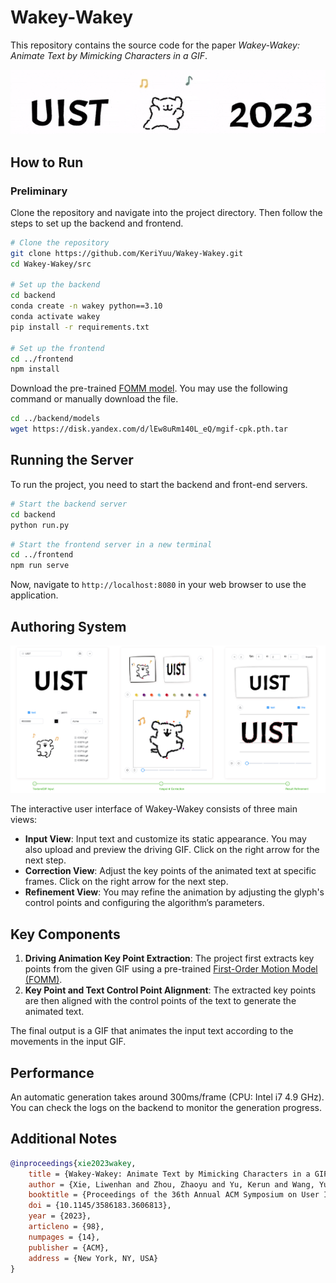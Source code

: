 # Wakey-Wakey
This repository contains the source code for the paper *Wakey-Wakey: Animate Text by Mimicking Characters in a GIF*.

![Interface](assets/banner.gif)


## How to Run

### Preliminary
Clone the repository and navigate into the project directory. Then follow the steps to set up the backend and frontend.

```bash
# Clone the repository
git clone https://github.com/KeriYuu/Wakey-Wakey.git
cd Wakey-Wakey/src

# Set up the backend
cd backend
conda create -n wakey python==3.10
conda activate wakey
pip install -r requirements.txt

# Set up the frontend
cd ../frontend
npm install
```

Download the pre-trained [FOMM model](https://github.com/AliaksandrSiarohin/first-order-model).
You may use the following command or manually download the file.

```bash
cd ../backend/models
wget https://disk.yandex.com/d/lEw8uRm140L_eQ/mgif-cpk.pth.tar
```

## Running the Server

To run the project, you need to start the backend and front-end servers.

```bash
# Start the backend server
cd backend
python run.py
```
```bash
# Start the frontend server in a new terminal
cd ../frontend
npm run serve
```

Now, navigate to `http://localhost:8080` in your web browser to use the application.


## Authoring System
![Interface](assets/interface.png)

The interactive user interface of Wakey-Wakey consists of three main views:

- **Input View**: Input text and customize its static appearance. You may also upload and preview the driving GIF. Click on the right arrow for the next step.
- **Correction View**: Adjust the key points of the animated text at specific frames. Click on the right arrow for the next step.
- **Refinement View**: You may refine the animation by adjusting the glyph's control points and configuring the algorithm’s parameters.



## Key Components

1. **Driving Animation Key Point Extraction**: The project first extracts key points from the given GIF using a pre-trained [First-Order Motion Model (FOMM)](https://github.com/AliaksandrSiarohin/first-order-model).
2. **Key Point and Text Control Point Alignment**: The extracted key points are then aligned with the control points of the text to generate the animated text.

The final output is a GIF that animates the input text according to the movements in the input GIF.

## Performance
An automatic generation takes around 300ms/frame (CPU: Intel i7 4.9 GHz). You can check the logs on the backend to monitor the generation progress.



## Additional Notes
```bibtex
@inproceedings{xie2023wakey,
    title = {Wakey-Wakey: Animate Text by Mimicking Characters in a GIF},
    author = {Xie, Liwenhan and Zhou, Zhaoyu and Yu, Kerun and Wang, Yun and Qu, Huamin and Chen, Siming},
    booktitle = {Proceedings of the 36th Annual ACM Symposium on User Interface Software and Technology},
    doi = {10.1145/3586183.3606813},
    year = {2023},
    articleno = {98},
    numpages = {14},
    publisher = {ACM},
    address = {New York, NY, USA}
}
```

